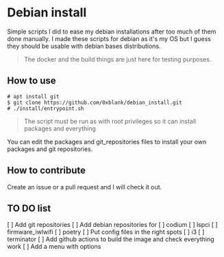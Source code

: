 #   Debian install

Simple scripts I did to ease my debian installations after too much of them done manually. I made these scripts for debian as it's my OS but I guess they should be usable with debian bases distributions. 

> The docker and the build things are just here for testing purposes.

##  How to use

```
# apt install git
$ git clone https://github.com/0xblank/debian_install.git
# ./install/entrypoint.sh
```

> The script must be run as with root privileges so it can install packages and everything

You can edit the packages and git_repositories files to install your own packages and git repositories.

##  How to contribute

Create an issue or a pull request and I will check it out.

##  TO DO list

[ ] Add git repositories
[ ] Add debian repositories for
    [ ] codium
    [ ] lspci
    [ ] firmware_iwlwifi
    [ ] poetry
[ ] Put config files in the right spots
    [ ] i3
    [ ] terminator
[ ] Add github actions to build the image and check everything work
[ ] Add a menu with options